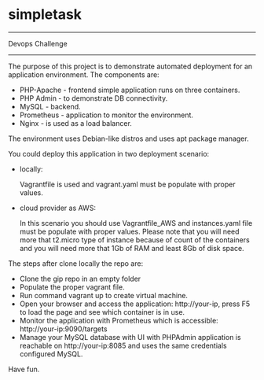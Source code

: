 # simpletask
----------------

Devops Challenge

----------------

The purpose of this project is to demonstrate automated deployment for an application environment. The components are:
- PHP-Apache - frontend simple application runs on three containers.
- PHP Admin - to demonstrate DB connectivity.
- MySQL - backend.
- Prometheus - application to monitor the environment.
- Nginx - is used as a load balancer.

The environment uses Debian-like distros and uses apt package manager.


You could deploy this application in two deployment scenario:
- locally: 
    
     Vagrantfile is used and vagrant.yaml must be populate with proper values.
- cloud provider as AWS:
    
     In this scenario you should use Vagrantfile_AWS and instances.yaml file must be populate with proper values.
     Please note that you will need more that t2.micro type of instance because of count of the containers and you will need more that 1Gb of RAM and least 8Gb of disk space.


The steps after clone locally the repo are:
- Clone the gip repo in an empty folder
- Populate the proper vagrant file.
- Run command vagrant up to create virtual machine. 
- Open your browser and access the application: http://your-ip, press F5 to load the page and see which container is in use.
- Monitor the application with Prometheus which is accessible: http://your-ip:9090/targets
- Manage your MySQL database with UI with PHPAdmin application is reachable on http://your-ip:8085 and uses the same credentials configured MySQL.


Have fun.
